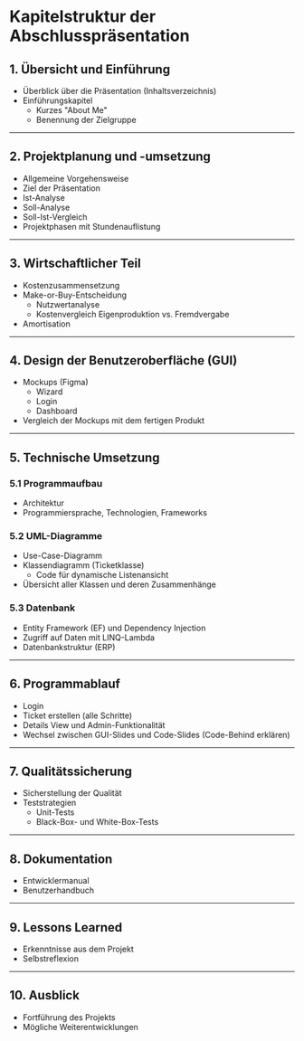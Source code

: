 
# Kapitelstruktur der Abschlusspräsentation

## **1. Übersicht und Einführung**
- Überblick über die Präsentation (Inhaltsverzeichnis)
- Einführungskapitel
  - Kurzes "About Me"
  - Benennung der Zielgruppe

---

## **2. Projektplanung und -umsetzung**
- Allgemeine Vorgehensweise
- Ziel der Präsentation
- Ist-Analyse
- Soll-Analyse
- Soll-Ist-Vergleich
- Projektphasen mit Stundenauflistung

---

## **3. Wirtschaftlicher Teil**
- Kostenzusammensetzung
- Make-or-Buy-Entscheidung
  - Nutzwertanalyse
  - Kostenvergleich Eigenproduktion vs. Fremdvergabe
- Amortisation

---

## **4. Design der Benutzeroberfläche (GUI)**
- Mockups (Figma)
  - Wizard
  - Login
  - Dashboard
- Vergleich der Mockups mit dem fertigen Produkt

---

## **5. Technische Umsetzung**

### **5.1 Programmaufbau**
- Architektur
- Programmiersprache, Technologien, Frameworks

### **5.2 UML-Diagramme**
- Use-Case-Diagramm
- Klassendiagramm (Ticketklasse)
  - Code für dynamische Listenansicht
- Übersicht aller Klassen und deren Zusammenhänge

### **5.3 Datenbank**
- Entity Framework (EF) und Dependency Injection
- Zugriff auf Daten mit LINQ-Lambda
- Datenbankstruktur (ERP)

---

## **6. Programmablauf**
- Login
- Ticket erstellen (alle Schritte)
- Details View und Admin-Funktionalität
- Wechsel zwischen GUI-Slides und Code-Slides (Code-Behind erklären)

---

## **7. Qualitätssicherung**
- Sicherstellung der Qualität
- Teststrategien
  - Unit-Tests
  - Black-Box- und White-Box-Tests

---

## **8. Dokumentation**
- Entwicklermanual
- Benutzerhandbuch

---

## **9. Lessons Learned**
- Erkenntnisse aus dem Projekt
- Selbstreflexion

---

## **10. Ausblick**
- Fortführung des Projekts
- Mögliche Weiterentwicklungen
